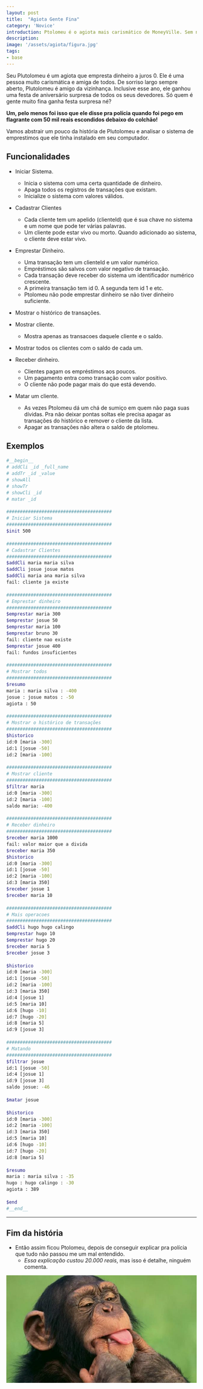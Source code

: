 ```yaml
---
layout: post
title:  "Agiota Gente Fina"
category: 'Novice'
introduction: Ptolomeu é o agiota mais carismático de MoneyVille. Sem nenhuma razão foi denunciado e acabou indo pra cadeira. A lasqueira foi que ele afirma que quem implementou o software de controle dos empréstimos e de apagar registro de defuntos foi você.
description: 
image: '/assets/agiota/figura.jpg'
tags:
- base
---
```


Seu Plutolomeu é um agiota que empresta dinheiro a juros 0. Ele é uma pessoa muito carismática e amiga de todos. De sorriso largo sempre aberto, Plutolomeu é amigo da vizinhança. Inclusive esse ano, ele ganhou uma festa de aniversário surpresa de todos os seus devedores. Só quem é gente muito fina ganha festa surpresa né?

**Um, pelo menos foi isso que ele disse pra polícia quando foi pego em flagrante com 50 mil reais escondidos debaixo do colchão!**

Vamos abstrair um pouco da história de Plutolomeu e analisar o sistema de emprestimos que ele tinha instalado em seu computador.

## Funcionalidades

- Iniciar Sistema.
    - Inicia o sistema com uma certa quantidade de dinheiro.
    - Apaga todos os registros de transações que existam.
    - Inicialize o sistema com valores válidos.

- Cadastrar Clientes
    - Cada cliente tem um apelido (clienteId) que é sua chave no sistema e um nome que pode ter várias palavras.
    - Um cliente pode estar vivo ou morto. Quando adicionado ao sistema, o cliente deve estar vivo.

- Emprestar Dinheiro.
    - Uma transação tem um clienteId e um valor numérico.
    - Empréstimos são salvos com valor negativo de transação.
    - Cada transação deve receber do sistema um identificador numérico crescente.
    - A primeira transação tem id 0. A segunda tem id 1 e etc.
    - Ptolomeu não pode emprestar dinheiro se não tiver dinheiro suficiente.
- Mostrar o histórico de transações.

- Mostrar cliente. 
    - Mostra apenas as transacoes daquele cliente e o saldo.

- Mostrar todos os clientes com o saldo de cada um.

- Receber dinheiro.
    - Clientes pagam os empréstimos aos poucos.
    - Um pagamento entra como transação com valor positivo.
    - O cliente não pode pagar mais do que está devendo.

- Matar um cliente.    
    - As vezes Ptolomeu dá um chá de sumiço em quem não paga suas dívidas. Pra não deixar pontas soltas ele precisa apagar as transações do histórico e remover o cliente da lista. 
    - Apagar as transações não altera o saldo de ptolomeu.


## Exemplos

```bash
#__begin__
# addCli _id _full_name
# addTr _id _value
# showAll
# showTr
# showCli _id
# matar _id

#######################################
# Iniciar Sistema
#######################################
$init 500

#######################################
# Cadastrar Clientes
#######################################
$addCli maria maria silva
$addCli josue josue matos
$addCli maria ana maria silva
fail: cliente ja existe

#######################################
# Emprestar dinheiro
#######################################
$emprestar maria 300
$emprestar josue 50
$emprestar maria 100
$emprestar bruno 30
fail: cliente nao existe
$emprestar josue 400
fail: fundos insuficientes

#######################################
# Mostrar todos
#######################################
$resumo
maria : maria silva : -400
josue : josue matos : -50
agiota : 50

#######################################
# Mostrar o histórico de transações
#######################################
$historico
id:0 [maria -300]
id:1 [josue -50]
id:2 [maria -100]

#######################################
# Mostrar cliente
#######################################
$filtrar maria
id:0 [maria -300]
id:2 [maria -100]
saldo maria: -400

#######################################
# Receber dinheiro
#######################################
$receber maria 1000
fail: valor maior que a divida
$receber maria 350
$historico
id:0 [maria -300]
id:1 [josue -50]
id:2 [maria -100]
id:3 [maria 350]
$receber josue 1
$receber maria 10

#######################################
# Mais operacoes
#######################################
$addCli hugo hugo calingo
$emprestar hugo 10
$emprestar hugo 20
$receber maria 5
$receber josue 3

$historico
id:0 [maria -300]
id:1 [josue -50]
id:2 [maria -100]
id:3 [maria 350]
id:4 [josue 1]
id:5 [maria 10]
id:6 [hugo -10]
id:7 [hugo -20]
id:8 [maria 5]
id:9 [josue 3]

#######################################
# Matando
#######################################
$filtrar josue
id:1 [josue -50]
id:4 [josue 1]
id:9 [josue 3]
saldo josue: -46

$matar josue

$historico
id:0 [maria -300]
id:2 [maria -100]
id:3 [maria 350]
id:5 [maria 10]
id:6 [hugo -10]
id:7 [hugo -20]
id:8 [maria 5]

$resumo
maria : maria silva : -35
hugo : hugo calingo : -30
agiota : 389

$end
#__end__
```

---
## Fim da história

- Então assim ficou Ptolomeu, depois de conseguir explicar pra polícia que tudo não passou me um mal entendido. 
    - *Essa explicação custou 20.000 reais*, mas isso é detalhe, ninguém comenta.

![](/assets/agiota/ptolomeu.jpg)